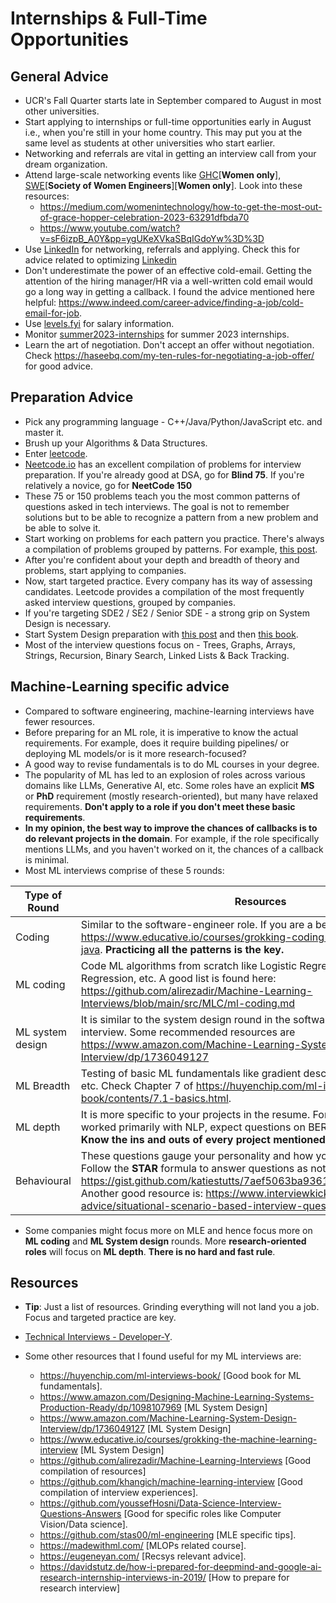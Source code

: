 
# Internships & Full-Time Opportunities

## General Advice

* UCR's Fall Quarter starts late in September compared to August in most other universities.
* Start applying to internships or full-time opportunities early in August i.e., when you're still in your home country. This may put you at the same level as students at other universities who start earlier.
* Networking and referrals are vital in getting an interview call from your dream organization.
* Attend large-scale networking events like [GHC](https://ghc.anitab.org/)[**Women only**], [SWE](https://swe.org/)[**Society of Women Engineers**][**Women only**]. Look into these resources:
    * https://medium.com/womenintechnology/how-to-get-the-most-out-of-grace-hopper-celebration-2023-63291dfbda70
    * https://www.youtube.com/watch?v=sF6izpB_A0Y&pp=ygUKeXVkaSBqIGdoYw%3D%3D
* Use [LinkedIn](https://www.linkedin.com) for networking, referrals and applying. Check this for advice related to optimizing [Linkedin](https://www.linkedin.com/posts/sanjay-kumar-vishwakarma_internationalstudents-incoming-msinusa-activity-6955536904423436289-yk8r/?utm_source=linkedin_share&utm_medium=member_desktop_web)
* Don't underestimate the power of an effective cold-email. Getting the attention of the hiring manager/HR via a well-written cold email would go a long way in getting a callback. I found the advice mentioned here helpful: https://www.indeed.com/career-advice/finding-a-job/cold-email-for-job. 
* Use [levels.fyi](https://www.levels.fyi) for salary information.
* Monitor [summer2023-internships](https://github.com/pittcsc/Summer2023-Internships) for summer 2023 internships.
* Learn the art of negotiation. Don't accept an offer without negotiation. Check https://haseebq.com/my-ten-rules-for-negotiating-a-job-offer/ for good advice.

## Preparation Advice

* Pick any programming language - C++/Java/Python/JavaScript etc. and master it.
* Brush up your Algorithms & Data Structures.
* Enter [leetcode](https://www.leetcode.com). 
* [Neetcode.io](https://neetcode.io/practice) has an excellent compilation of problems for interview preparation. If you're already good at DSA, go for **Blind 75**. If you're relatively a novice, go for **NeetCode 150**
* These 75 or 150 problems teach you the most common patterns of questions asked in tech interviews. The goal is not to remember solutions but to be able to recognize a pattern from a new problem and be able to solve it.
* Start working on problems for each pattern you practice. There's always a compilation of problems grouped by patterns. For example, [this post](https://leetcode.com/discuss/career/448285/List-of-questions-sorted-by-common-patterns).
* After you're confident about your depth and breadth of theory and problems, start applying to companies.
* Now, start targeted practice. Every company has its way of assessing candidates. Leetcode provides a compilation of the most frequently asked interview questions, grouped by companies.
* If you're targeting SDE2 / SE2 / Senior SDE - a strong grip on System Design is necessary. 
* Start System Design preparation with [this post](https://github.com/donnemartin/system-design-primer) and then [this book](https://www.amazon.com/Designing-Data-Intensive-Applications-Reliable-Maintainable/dp/1449373321).
* Most of the interview questions focus on - Trees, Graphs, Arrays, Strings, Recursion, Binary Search, Linked Lists & Back Tracking. 

## Machine-Learning specific advice

* Compared to software engineering, machine-learning interviews have fewer resources.
* Before preparing for an ML role, it is imperative to know the actual requirements. For example, does it require building pipelines/ or deploying ML models/or is it more research-focused?
* A good way to revise fundamentals is to do ML courses in your degree.
* The popularity of ML has led to an explosion of roles across various domains like LLMs, Generative AI, etc. Some roles have an explicit **MS** or **PhD** requirement (mostly research-oriented), but many have relaxed requirements. **Don't apply to a role if you don't meet these basic requirements**.
* **In my opinion, the best way to improve the chances of callbacks is to do relevant projects in the domain**. For example, if the role specifically mentions LLMs, and you haven't worked on it, the chances of a callback is minimal.
* Most ML interviews comprise of these 5 rounds:

| Type of Round | Resources |
|  --------  |  -------  |
| Coding | Similar to the software-engineer role. If you are a beginner, consider https://www.educative.io/courses/grokking-coding-interview-patterns-java. **Practicing all the patterns is the key.** |
| ML coding | Code ML algorithms from scratch like Logistic Regression, Linear Regression, etc. A good list is found here: https://github.com/alirezadir/Machine-Learning-Interviews/blob/main/src/MLC/ml-coding.md |
| ML system design | It is similar to the system design round in the software engineering interview. Some recommended resources are https://www.amazon.com/Machine-Learning-System-Design-Interview/dp/1736049127 |
|ML Breadth| Testing of basic ML fundamentals like gradient descent, linear regression, etc. Check Chapter 7 of https://huyenchip.com/ml-interviews-book/contents/7.1-basics.html.  |
|ML depth | It is more specific to your projects in the resume. For example, if you have worked primarily with NLP, expect questions on BERT, Transformer model. **Know the ins and outs of every project mentioned in your resume.** |
|Behavioural | These questions gauge your personality and how you overcame challenges. Follow the **STAR** formula to answer questions as noted here: https://gist.github.com/katiestutts/7aef5063ba93616a594ac3f3764f8788. Another good resource is: https://www.interviewkickstart.com/career-advice/situational-scenario-based-interview-questions-answers. |

* Some companies might focus more on MLE and hence focus more on **ML coding** and **ML System design** rounds. More **research-oriented roles** will focus on **ML depth**. **There is no hard and fast rule**.

## Resources

* **Tip**: Just a list of resources. Grinding everything will not land you a job. Focus and targeted practice are key.

* [Technical Interviews - Developer-Y](https://github.com/Developer-Y/technical-interviews).

* Some other resources that I found useful for my ML interviews are:
    *  https://huyenchip.com/ml-interviews-book/ [Good book for ML fundamentals].
    * https://www.amazon.com/Designing-Machine-Learning-Systems-Production-Ready/dp/1098107969 [ML System Design]
    *   https://www.amazon.com/Machine-Learning-System-Design-Interview/dp/1736049127 [ML System Design]
    * https://www.educative.io/courses/grokking-the-machine-learning-interview [ML System Design]
    * https://github.com/alirezadir/Machine-Learning-Interviews [Good compilation of resources]
    * https://github.com/khangich/machine-learning-interview [Good compilation of interview experiences].
    * https://github.com/youssefHosni/Data-Science-Interview-Questions-Answers [Good for specific roles like Computer Vision/Data science].
    * https://github.com/stas00/ml-engineering [MLE specific tips].
    * https://madewithml.com/ [MLOPs related course].
    * https://eugeneyan.com/ [Recsys relevant advice].
   * https://davidstutz.de/how-i-prepared-for-deepmind-and-google-ai-research-internship-interviews-in-2019/ [How to prepare for research interview]
